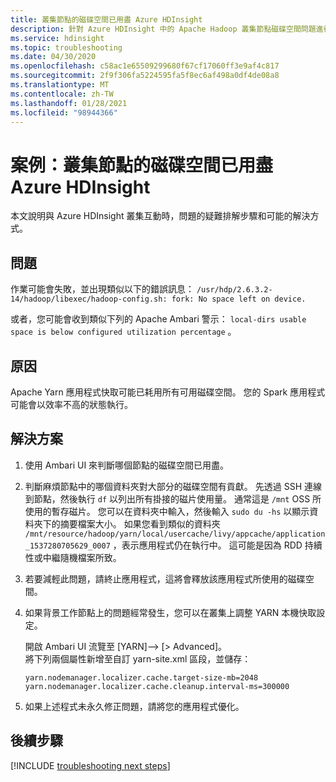 ```yaml
---
title: 叢集節點的磁碟空間已用盡 Azure HDInsight
description: 針對 Azure HDInsight 中的 Apache Hadoop 叢集節點磁碟空間問題進行疑難排解。
ms.service: hdinsight
ms.topic: troubleshooting
ms.date: 04/30/2020
ms.openlocfilehash: c58ac1e65509299680f67cf17060ff3e9af4c817
ms.sourcegitcommit: 2f9f306fa5224595fa5f8ec6af498a0df4de08a8
ms.translationtype: MT
ms.contentlocale: zh-TW
ms.lasthandoff: 01/28/2021
ms.locfileid: "98944366"
---
```

# <a name="scenario-cluster-node-runs-out-of-disk-space-in-azure-hdinsight"></a>案例：叢集節點的磁碟空間已用盡 Azure HDInsight

本文說明與 Azure HDInsight 叢集互動時，問題的疑難排解步驟和可能的解決方式。

## <a name="issue"></a>問題

作業可能會失敗，並出現類似以下的錯誤訊息： `/usr/hdp/2.6.3.2-14/hadoop/libexec/hadoop-config.sh: fork: No space left on device.`

或者，您可能會收到類似下列的 Apache Ambari 警示： `local-dirs usable space is below configured utilization percentage` 。

## <a name="cause"></a>原因

Apache Yarn 應用程式快取可能已耗用所有可用磁碟空間。 您的 Spark 應用程式可能會以效率不高的狀態執行。

## <a name="resolution"></a>解決方案

1. 使用 Ambari UI 來判斷哪個節點的磁碟空間已用盡。

1. 判斷麻煩節點中的哪個資料夾對大部分的磁碟空間有貢獻。 先透過 SSH 連線到節點，然後執行 `df` 以列出所有掛接的磁片使用量。 通常這是 `/mnt` OSS 所使用的暫存磁片。 您可以在資料夾中輸入，然後輸入 `sudo du -hs` 以顯示資料夾下的摘要檔案大小。 如果您看到類似的資料夾 `/mnt/resource/hadoop/yarn/local/usercache/livy/appcache/application_1537280705629_0007` ，表示應用程式仍在執行中。 這可能是因為 RDD 持續性或中繼隨機檔案所致。

1. 若要減輕此問題，請終止應用程式，這將會釋放該應用程式所使用的磁碟空間。

1. 如果背景工作節點上的問題經常發生，您可以在叢集上調整 YARN 本機快取設定。

    開啟 Ambari UI 流覽至 [YARN]--> [> Advanced]。  
    將下列兩個屬性新增至自訂 yarn-site.xml 區段，並儲存：

    ```
    yarn.nodemanager.localizer.cache.target-size-mb=2048
    yarn.nodemanager.localizer.cache.cleanup.interval-ms=300000
    ```

1. 如果上述程式未永久修正問題，請將您的應用程式優化。

## <a name="next-steps"></a>後續步驟

[!INCLUDE [troubleshooting next steps](../../../includes/hdinsight-troubleshooting-next-steps.md)]